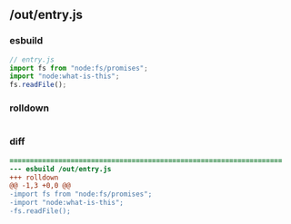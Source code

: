 ## /out/entry.js
### esbuild
```js
// entry.js
import fs from "node:fs/promises";
import "node:what-is-this";
fs.readFile();
```
### rolldown
```js

```
### diff
```diff
===================================================================
--- esbuild	/out/entry.js
+++ rolldown	
@@ -1,3 +0,0 @@
-import fs from "node:fs/promises";
-import "node:what-is-this";
-fs.readFile();

```
